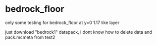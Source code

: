 # bedrock_floor
only some testing for bedrock_floor at y=0 1.17 like layer


just download "bedrock1" datapack, i dont know how to delete data and pack.mcmeta from test2
